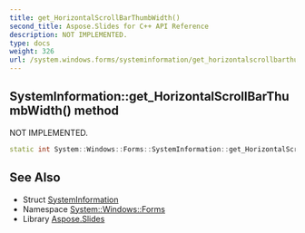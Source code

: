 ```yaml
---
title: get_HorizontalScrollBarThumbWidth()
second_title: Aspose.Slides for C++ API Reference
description: NOT IMPLEMENTED.
type: docs
weight: 326
url: /system.windows.forms/systeminformation/get_horizontalscrollbarthumbwidth/
---
```

## SystemInformation::get_HorizontalScrollBarThumbWidth() method


NOT IMPLEMENTED.

```cpp
static int System::Windows::Forms::SystemInformation::get_HorizontalScrollBarThumbWidth()
```


## See Also

* Struct [SystemInformation](../)
* Namespace [System::Windows::Forms](../../)
* Library [Aspose.Slides](../../../)